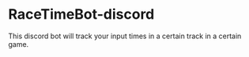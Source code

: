 # RaceTimeBot-discord
This discord bot will track your input times in a certain track in a certain game.
